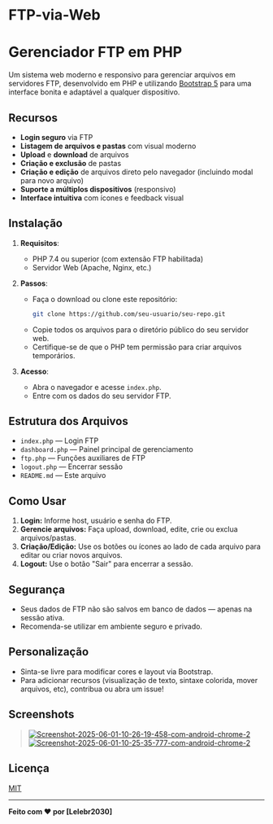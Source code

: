# FTP-via-Web

# Gerenciador FTP em PHP

Um sistema web moderno e responsivo para gerenciar arquivos em servidores FTP, desenvolvido em PHP e utilizando [Bootstrap 5](https://getbootstrap.com/) para uma interface bonita e adaptável a qualquer dispositivo.

## Recursos

- **Login seguro** via FTP
- **Listagem de arquivos e pastas** com visual moderno
- **Upload** e **download** de arquivos
- **Criação e exclusão** de pastas
- **Criação e edição** de arquivos direto pelo navegador (incluindo modal para novo arquivo)
- **Suporte a múltiplos dispositivos** (responsivo)
- **Interface intuitiva** com ícones e feedback visual

## Instalação

1. **Requisitos**:
   - PHP 7.4 ou superior (com extensão FTP habilitada)
   - Servidor Web (Apache, Nginx, etc.)

2. **Passos**:
   - Faça o download ou clone este repositório:
     ```bash
     git clone https://github.com/seu-usuario/seu-repo.git
     ```
   - Copie todos os arquivos para o diretório público do seu servidor web.
   - Certifique-se de que o PHP tem permissão para criar arquivos temporários.

3. **Acesso**:
   - Abra o navegador e acesse `index.php`.
   - Entre com os dados do seu servidor FTP.

## Estrutura dos Arquivos

- `index.php` — Login FTP
- `dashboard.php` — Painel principal de gerenciamento
- `ftp.php` — Funções auxiliares de FTP
- `logout.php` — Encerrar sessão
- `README.md` — Este arquivo

## Como Usar

1. **Login:** Informe host, usuário e senha do FTP.
2. **Gerencie arquivos:** Faça upload, download, edite, crie ou exclua arquivos/pastas.
3. **Criação/Edição:** Use os botões ou ícones ao lado de cada arquivo para editar ou criar novos arquivos.
4. **Logout:** Use o botão "Sair" para encerrar a sessão.

## Segurança

- Seus dados de FTP não são salvos em banco de dados — apenas na sessão ativa.
- Recomenda-se utilizar em ambiente seguro e privado.

## Personalização

- Sinta-se livre para modificar cores e layout via Bootstrap.
- Para adicionar recursos (visualização de texto, sintaxe colorida, mover arquivos, etc), contribua ou abra um issue!

## Screenshots

> <a href="https://ibb.co/QF6W2b8c"><img src="https://i.ibb.co/DD7BxVGb/Screenshot-2025-06-01-10-26-19-458-com-android-chrome-2.jpg" alt="Screenshot-2025-06-01-10-26-19-458-com-android-chrome-2" border="0"></a>
<a href="https://ibb.co/39PZsSFr"><img src="https://i.ibb.co/LXs7P9gk/Screenshot-2025-06-01-10-25-35-777-com-android-chrome-2.jpg" alt="Screenshot-2025-06-01-10-25-35-777-com-android-chrome-2" border="0"></a>

## Licença

[MIT](LICENSE)

---

**Feito com ♥ por [Lelebr2030]**
